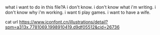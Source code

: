 what i want to do in this file?A
i don't know.
i don't know what i'm writing.
i don't know why i'm working.
i want ti play games.
i want to have a wife.


cat url
https://www.iconfont.cn/illustrations/detail?spm=a313x.7781069.1998910419.d9df05512&cid=26736